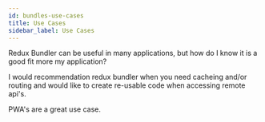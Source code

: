 ```yaml
---
id: bundles-use-cases
title: Use Cases
sidebar_label: Use Cases
---
```


Redux Bundler can be useful in many applications, but how do I know it is a good fit more my application?

I would recommendation redux bundler when you need cacheing and/or routing and would like to create re-usable code when accessing remote api's.

PWA's are a great use case.
